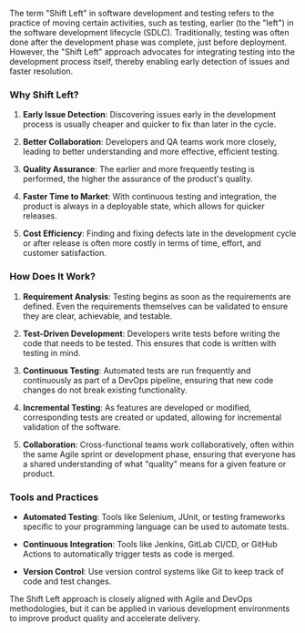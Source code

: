 
The term "Shift Left" in software development and testing refers to the practice of moving certain activities, such as testing, earlier (to the "left") in the software development lifecycle (SDLC). Traditionally, testing was often done after the development phase was complete, just before deployment. However, the "Shift Left" approach advocates for integrating testing into the development process itself, thereby enabling early detection of issues and faster resolution.

### Why Shift Left?

1. **Early Issue Detection**: Discovering issues early in the development process is usually cheaper and quicker to fix than later in the cycle.

2. **Better Collaboration**: Developers and QA teams work more closely, leading to better understanding and more effective, efficient testing.

3. **Quality Assurance**: The earlier and more frequently testing is performed, the higher the assurance of the product's quality.

4. **Faster Time to Market**: With continuous testing and integration, the product is always in a deployable state, which allows for quicker releases.

5. **Cost Efficiency**: Finding and fixing defects late in the development cycle or after release is often more costly in terms of time, effort, and customer satisfaction.

### How Does It Work?

1. **Requirement Analysis**: Testing begins as soon as the requirements are defined. Even the requirements themselves can be validated to ensure they are clear, achievable, and testable.

2. **Test-Driven Development**: Developers write tests before writing the code that needs to be tested. This ensures that code is written with testing in mind.

3. **Continuous Testing**: Automated tests are run frequently and continuously as part of a DevOps pipeline, ensuring that new code changes do not break existing functionality.

4. **Incremental Testing**: As features are developed or modified, corresponding tests are created or updated, allowing for incremental validation of the software.

5. **Collaboration**: Cross-functional teams work collaboratively, often within the same Agile sprint or development phase, ensuring that everyone has a shared understanding of what "quality" means for a given feature or product.

### Tools and Practices

- **Automated Testing**: Tools like Selenium, JUnit, or testing frameworks specific to your programming language can be used to automate tests.

- **Continuous Integration**: Tools like Jenkins, GitLab CI/CD, or GitHub Actions to automatically trigger tests as code is merged.

- **Version Control**: Use version control systems like Git to keep track of code and test changes.

The Shift Left approach is closely aligned with Agile and DevOps methodologies, but it can be applied in various development environments to improve product quality and accelerate delivery.